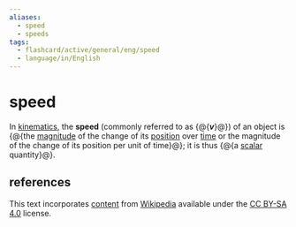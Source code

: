 ```yaml
---
aliases:
  - speed
  - speeds
tags:
  - flashcard/active/general/eng/speed
  - language/in/English
---
```


# speed

In [kinematics](kinematics.md), the __speed__ (commonly referred to as {@{___v___}@}) of an object is {@{the [magnitude](magnitude%20(mathematics).md) of the change of its [position](position%20(geometry).md) over [time](time.md) or the magnitude of the change of its position per unit of time}@}; it is thus {@{a [scalar](scalar%20(physics).md) quantity}@}.

## references

This text incorporates [content](https://en.wikipedia.org/wiki/speed) from [Wikipedia](Wikipedia.md) available under the [CC BY-SA 4.0](https://creativecommons.org/licenses/by-sa/4.0/) license.
